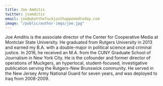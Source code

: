 ```yaml
---
title: Joe Amditis
twitter: jsamditis
email: joe@whatthefuckjusthappenedtoday.com
image: "/public/author-imgs/joe.jpg"
---
```


Joe Amditis is the associate director of the Center for Cooperative Media at Montclair State University. He graduated from Rutgers University in 2013 and earned my B.A. with a double-major in political science and criminal justice. In 2016, he received an M.A. from the CUNY Graduate School of Journalism in New York City. He is the cofounder and former director of operations of Muckgers, an hyperlocal, student-focused, investigative publication serving the Rutgers-New Brunswick community. He served in the New Jersey Army National Guard for seven years, and was deployed to Iraq from 2008-2009.
